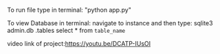 To run file type in terminal:
"python app.py"
 <!-- * Serving Flask app 'app'
 * Debug mode: on
WARNING: This is a development server. Do not use it in a production deployment. Use a production WSGI server instead.
 * Running on http://127.0.0.1:3000
Press CTRL+C to quit
 * Restarting with stat
 * Debugger is active!
 * Debugger PIN: 258-740-084 -->

 To view Database in terminal:
 navigate to instance and then type:
 sqlite3 admin.db
 .tables
 select * from `table_name`

 video link of project:https://youtu.be/DCATP-IUsOI
